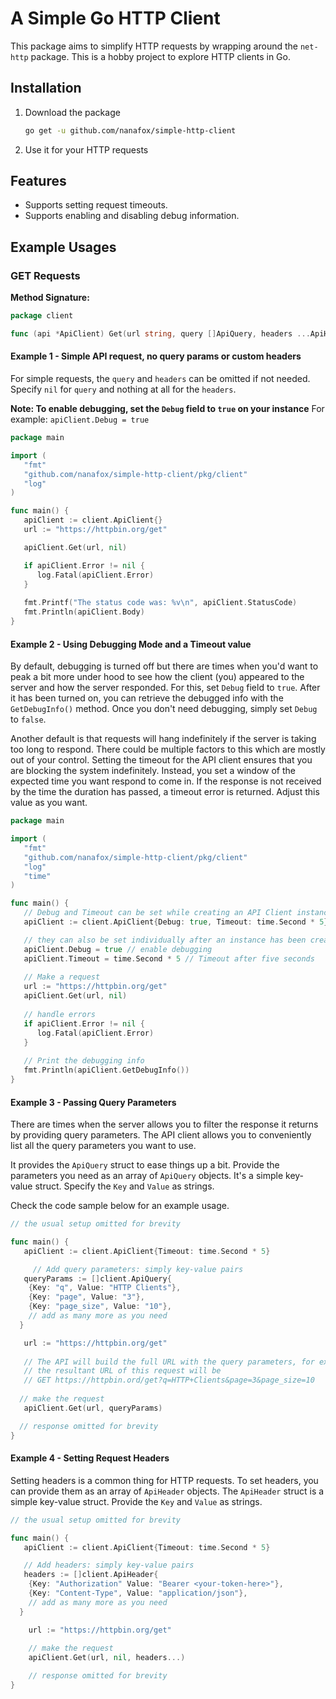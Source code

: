# A Simple Go HTTP Client

This package aims to simplify HTTP requests by wrapping around the
`net-http` package. This is a hobby project to explore HTTP clients in Go.

## Installation

1. Download the package
    ```bash
    go get -u github.com/nanafox/simple-http-client
    ```

2. Use it for your HTTP requests

## Features

- Supports setting request timeouts.
- Supports enabling and disabling debug information.

## Example Usages

### GET Requests

**Method Signature:**

```go
package client

func (api *ApiClient) Get(url string, query []ApiQuery, headers ...ApiHeader)
```

#### Example 1 - Simple API request, no query params or custom headers

For simple requests, the `query` and `headers` can be omitted if not needed.
Specify `nil` for `query` and nothing at all for the `headers`.

**Note: To enable debugging, set the `Debug` field to `true` on your instance**
For example: `apiClient.Debug = true`

```go
package main

import (
   "fmt"
   "github.com/nanafox/simple-http-client/pkg/client"
   "log"
)

func main() {
   apiClient := client.ApiClient{}
   url := "https://httpbin.org/get"

   apiClient.Get(url, nil)

   if apiClient.Error != nil {
      log.Fatal(apiClient.Error)
   }
   
   fmt.Printf("The status code was: %v\n", apiClient.StatusCode)
   fmt.Println(apiClient.Body)
}
```

#### Example 2 - Using Debugging Mode and a Timeout value

By default, debugging is turned off but there are times when you'd want to
peak a bit more under hood to see how the client (you) appeared to the server
and how the server responded. For this, set `Debug` field to `true`. After it
has been turned on, you can retrieve the debugged info with the `GetDebugInfo()`
method. Once you don't need debugging, simply set `Debug` to `false`.

Another default is that requests will hang indefinitely if the server is taking
too long to respond. There could be multiple factors to this which are mostly
out of your control. Setting the timeout for the API client ensures that you are
blocking the system indefinitely. Instead, you set a window of the expected time
you want respond to come in. If the response is not received by the time the
duration has passed, a timeout error is returned. Adjust this value as you want.

```go
package main

import (
   "fmt"
   "github.com/nanafox/simple-http-client/pkg/client"
   "log"
   "time"
)

func main() { 
   // Debug and Timeout can be set while creating an API Client instance
   apiClient := client.ApiClient{Debug: true, Timeout: time.Second * 5}

   // they can also be set individually after an instance has been created
   apiClient.Debug = true // enable debugging
   apiClient.Timeout = time.Second * 5 // Timeout after five seconds
   
   // Make a request
   url := "https://httpbin.org/get"
   apiClient.Get(url, nil)
	 
   // handle errors
   if apiClient.Error != nil {
      log.Fatal(apiClient.Error)
   }
	 
   // Print the debugging info
   fmt.Println(apiClient.GetDebugInfo())
}
```

#### Example 3 - Passing Query Parameters

There are times when the server allows you to filter the response it returns by
providing query parameters. The API client allows you to conveniently list all
the query parameters you want to use.

It provides the `ApiQuery` struct to ease things up a bit. Provide the parameters
you need as an array of `ApiQuery` objects. It's a simple key-value struct.
Specify the `Key` and `Value` as strings.

Check the code sample below for an example usage.

```go
// the usual setup omitted for brevity

func main() {
   apiClient := client.ApiClient{Timeout: time.Second * 5}

	 // Add query parameters: simply key-value pairs
   queryParams := []client.ApiQuery{
    {Key: "q", Value: "HTTP Clients"},
    {Key: "page", Value: "3"},
    {Key: "page_size", Value: "10"},
    // add as many more as you need
  }

   url := "https://httpbin.org/get"
	 
   // The API will build the full URL with the query parameters, for example
   // the resultant URL of this request will be
   // GET https://httpbin.ord/get?q=HTTP+Clients&page=3&page_size=10
   
  // make the request
   apiClient.Get(url, queryParams)

  // response omitted for brevity
}
```

#### Example 4 - Setting Request Headers

Setting headers is a common thing for HTTP requests. To set headers, you can
provide them as an array of `ApiHeader` objects. The `ApiHeader` struct is a
simple key-value struct. Provide the `Key` and `Value` as strings.

```go
// the usual setup omitted for brevity

func main() {
   apiClient := client.ApiClient{Timeout: time.Second * 5}

   // Add headers: simply key-value pairs
   headers := []client.ApiHeader{
    {Key: "Authorization" Value: "Bearer <your-token-here>"},
    {Key: "Content-Type", Value: "application/json"},
    // add as many more as you need
  }

    url := "https://httpbin.org/get"
    
    // make the request
    apiClient.Get(url, nil, headers...)

    // response omitted for brevity
}
```
